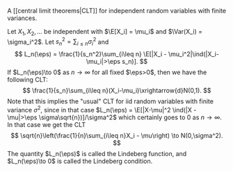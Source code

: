 A [[central limit theorems|CLT]] for independent random variables with finite variances. 

Let $X_1,X_2,\dots$ be independent with $\E[X_i] = \mu_i$ and $\Var(X_i) = \sigma_i^2$. Let $s_n^2 = \sum_{i\leq n}\sigma_i^2$ and 
$$
L_n(\eps) = \frac{1}{s_n^2}\sum_{i\leq n} \E[|X_i - \mu_i^2|\ind(|X_i-\mu_i|>\eps s_n)].
$$
If $L_n(\eps)\to 0$ as $n\to\infty$ for all fixed $\eps>0$, then we have the following CLT: 
$$
\frac{1}{s_n}\sum_{i\leq n}(X_i-\mu_i)\xrightarrow{d}N(0,1).
$$
Note that this implies the "usual" CLT for iid random variables with finite variance $\sigma^2$, since in that case $L_n(\eps) = \E[|X-\mu|^2 \ind(|X - \mu|>\eps \sigma\sqrt{n})]/\sigma^2$ which certainly goes to 0 as $n\to\infty$. In that case we get the CLT
$$
\sqrt{n}\left(\frac{1}{n}\sum_{i\leq n}X_i - \mu\right) \to N(0,\sigma^2).
$$
The quantity $L_n(\eps)$ is called the Lindeberg function, and $L_n(\eps)\to 0$ is called the Lindeberg condition. 